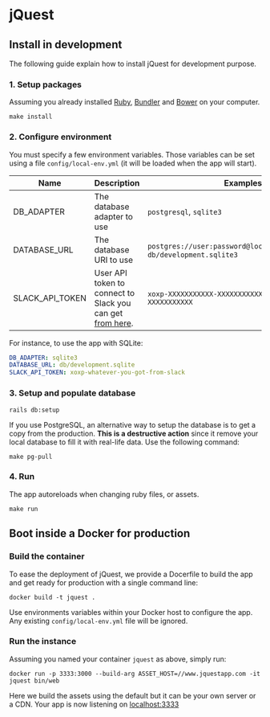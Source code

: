 # jQuest

## Install in development

The following guide explain how to install jQuest for development purpose.

### 1. Setup packages

Assuming you already installed [Ruby], [Bundler] and [Bower] on your computer.

    make install

### 2. Configure environment

You must specify a few environment variables. Those variables can be set using
a file `config/local-env.yml` (it will be loaded when the app will start).

Name | Description | Examples
--- | --- | ---
DB_ADAPTER | The database adapter to use | `postgresql`, `sqlite3`
DATABASE_URL | The database URI to use | `postgres://user:password@localhost:5432/jquest`, `db/development.sqlite3`
SLACK_API_TOKEN | User API token to connect to Slack you can get [from here](https://api.slack.com/web). | `xoxp-XXXXXXXXXXX-XXXXXXXXXXX-XXXXXXXXXXX-XXXXXXXXXXX`

For instance, to use the app with SQLite:

```yml
DB_ADAPTER: sqlite3
DATABASE_URL: db/development.sqlite
SLACK_API_TOKEN: xoxp-whatever-you-got-from-slack
```

### 3. Setup and populate database

    rails db:setup

If you use PostgreSQL, an alternative way to setup the database is to get a copy from the production. **This is a destructive action** since it remove your local database to fill it with real-life data. Use the following command:

    make pg-pull

### 4. Run

The app autoreloads when changing ruby files, or assets.

    make run

## Boot inside a Docker for production

### Build the container

To ease the deployment of jQuest, we provide a Docerfile to build the app
and get ready for production with a single command line:

    docker build -t jquest .

Use environments variables within your Docker host to configure the app. Any existing `config/local-env.yml` file will be ignored.

### Run the instance

Assuming you named your container `jquest` as above, simply run:

    docker run -p 3333:3000 --build-arg ASSET_HOST=//www.jquestapp.com -it jquest bin/web

Here we build the assets using the default but it can be your own server or a CDN. Your app is now listening on [localhost:3333](http://localhost:3333)




[Ruby]: https://www.ruby-lang.org/en/documentation/installation/
[Bower]: http://bower.io/#install-bower
[Bundler]: http://bundler.io
